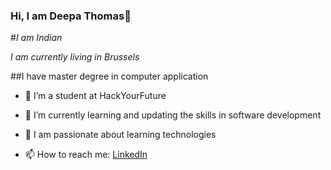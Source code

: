 ### Hi, I am Deepa Thomas👋

#*I am Indian* 

*I am currently living in Brussels*

##I have master degree in computer application

- 🔭 I’m a student at HackYourFuture
- 🌱 I’m currently learning and updating the skills in software development
- 👯 I am passionate about learning technologies

- 📫 How to reach me: [LinkedIn](https://www.linkedin.com/in/deepa-thomas-8b1aa670/)
